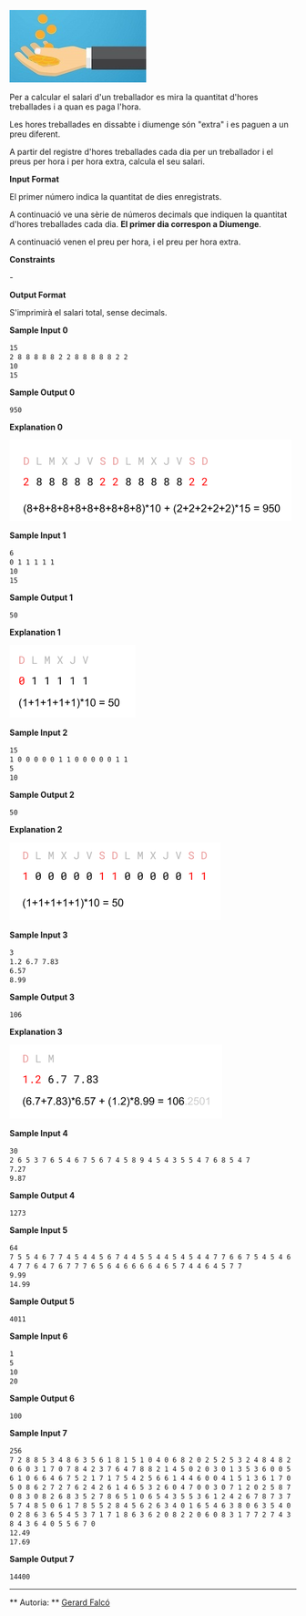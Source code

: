 ![image](1612774725-e51a4676f3-salario.jpg)

Per a calcular el salari d'un treballador es mira la quantitat d'hores
treballades i a quan es paga l'hora.

Les hores treballades en dissabte i diumenge són "extra" i es paguen a
un preu diferent.

A partir del registre d'hores treballades cada dia per un treballador i
el preus per hora i per hora extra, calcula el seu salari.

**Input Format**

El primer número  indica la quantitat de dies enregistrats.

A continuació ve una sèrie de  números decimals que indiquen la
quantitat d'hores treballades cada dia. **El primer dia correspon a
Diumenge**.

A continuació venen el preu per hora, i el preu per hora extra.

**Constraints**

\-

**Output Format**

S'imprimirà el salari total, sense decimals.

**Sample Input 0**

    15
    2 8 8 8 8 8 2 2 8 8 8 8 8 2 2
    10
    15

**Sample Output 0**

    950

**Explanation 0**

![image](1611050866-21320a93e2-salari1.png)

**Sample Input 1**

    6
    0 1 1 1 1 1
    10
    15

**Sample Output 1**

``` 
50
```

**Explanation 1**

![image](1611050889-e49c3b87e0-salari2.png)

**Sample Input 2**

    15
    1 0 0 0 0 0 1 1 0 0 0 0 0 1 1
    5
    10

**Sample Output 2**

``` 
50
```

**Explanation 2**

![image](1611051047-01363d03ab-salari4.png)

**Sample Input 3**

    3
    1.2 6.7 7.83
    6.57
    8.99

**Sample Output 3**

    106

**Explanation 3**

![image](1611050923-a03691059b-salari3.png)

**Sample Input 4**

    30
    2 6 5 3 7 6 5 4 6 7 5 6 7 4 5 8 9 4 5 4 3 5 5 4 7 6 8 5 4 7
    7.27
    9.87

**Sample Output 4**

    1273

**Sample Input 5**

    64
    7 5 5 4 6 7 7 4 5 4 4 5 6 7 4 4 5 5 4 4 5 4 5 4 4 7 7 6 6 7 5 4 5 4 6 4 7 7 6 4 7 6 7 7 7 6 5 6 4 6 6 6 6 4 6 5 7 4 4 6 4 5 7 7 
    9.99
    14.99

**Sample Output 5**

    4011

**Sample Input 6**

    1
    5
    10
    20

**Sample Output 6**

    100

**Sample Input 7**

    256
    7 2 8 8 5 3 4 8 6 3 5 6 1 8 1 5 1 0 4 0 6 8 2 0 2 5 2 5 3 2 4 8 4 8 2 0 6 0 3 1 7 0 7 8 4 2 3 7 6 4 7 8 8 2 1 4 5 0 2 0 3 0 1 3 5 3 6 0 0 5 6 1 0 6 6 4 6 7 5 2 1 7 1 7 5 4 2 5 6 6 1 4 4 6 0 0 4 1 5 1 3 6 1 7 0 5 0 8 6 2 7 2 7 6 2 4 2 6 1 4 6 5 3 2 6 0 4 7 0 0 3 0 7 1 2 0 2 5 8 7 0 8 3 0 8 2 6 8 3 5 2 7 8 6 5 1 0 6 5 4 3 5 5 3 6 1 2 4 2 6 7 8 7 3 7 5 7 4 8 5 0 6 1 7 8 5 5 2 8 4 5 6 2 6 3 4 0 1 6 5 4 6 3 8 0 6 3 5 4 0 0 2 8 6 3 6 5 4 5 3 7 1 7 1 8 6 3 6 2 0 8 2 2 0 6 0 8 3 1 7 7 2 7 4 3 8 4 3 6 4 0 5 5 6 7 0 
    12.49
    17.69

**Sample Output 7**

    14400

----------

** Autoria: **
[Gerard Falcó](https://github.com/gerardfp)
